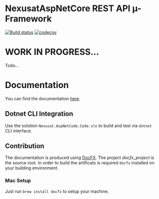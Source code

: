 # NexusatAspNetCore REST API µ-Framework

[![Build status](https://ci.appveyor.com/api/projects/status/bme5g8s8n8yti5p8/branch/master?svg=true)](https://ci.appveyor.com/project/MrBogomips/nexusataspnetcore/branch/master)
[![codecov](https://codecov.io/gh/MrBogomips/NexusatAspNetCore/branch/master/graph/badge.svg)](https://codecov.io/gh/MrBogomips/NexusatAspNetCore)

# WORK IN PROGRESS…

Todo…

# Documentation

You can find the documentation [here](https://mrbogomips.github.io/NexusatAspNetCore).

## Dotnet CLI Integration

Use the solution `Nexusat.AspNetCode.Code.sln` to build and test via `dotnet` CLI interface.

## Contribution

The documentation is produced using [DocFX](https://dotnet.github.io/docfx/).
The project *docfx_project* is the source root.
In order to build the artificats is required `docfx` installed on your building environment.

### Mac Setup

Just run `brew install docfx` to setup your machine.
